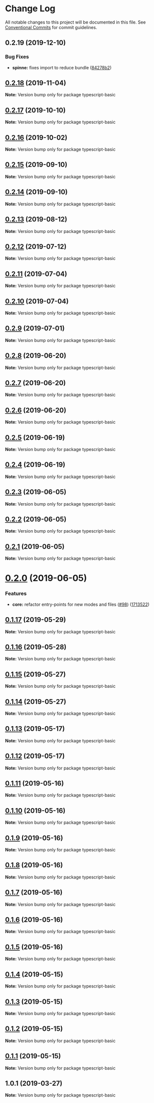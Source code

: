 # Change Log

All notable changes to this project will be documented in this file.
See [Conventional Commits](https://conventionalcommits.org) for commit guidelines.

## 0.2.19 (2019-12-10)


### Bug Fixes

* **spinne:** fixes import to reduce bundle ([84278b2](https://github.com/frontity/frontity/commit/84278b2))





## [0.2.18](https://github.com/frontity/frontity/compare/typescript-basic@0.2.17...typescript-basic@0.2.18) (2019-11-04)

**Note:** Version bump only for package typescript-basic





## [0.2.17](https://github.com/frontity/frontity/compare/typescript-basic@0.2.16...typescript-basic@0.2.17) (2019-10-10)

**Note:** Version bump only for package typescript-basic





## [0.2.16](https://github.com/frontity/frontity/compare/typescript-basic@0.2.15...typescript-basic@0.2.16) (2019-10-02)

**Note:** Version bump only for package typescript-basic





## [0.2.15](https://github.com/frontity/frontity/compare/typescript-basic@0.2.14...typescript-basic@0.2.15) (2019-09-10)

**Note:** Version bump only for package typescript-basic





## [0.2.14](https://github.com/frontity/frontity/compare/typescript-basic@0.2.13...typescript-basic@0.2.14) (2019-09-10)

**Note:** Version bump only for package typescript-basic





## [0.2.13](https://github.com/frontity/frontity/compare/typescript-basic@0.2.12...typescript-basic@0.2.13) (2019-08-12)

**Note:** Version bump only for package typescript-basic





## [0.2.12](https://github.com/frontity/frontity/compare/typescript-basic@0.2.11...typescript-basic@0.2.12) (2019-07-12)

**Note:** Version bump only for package typescript-basic





## [0.2.11](https://github.com/frontity/frontity/compare/typescript-basic@0.2.10...typescript-basic@0.2.11) (2019-07-04)

**Note:** Version bump only for package typescript-basic





## [0.2.10](https://github.com/frontity/frontity/compare/typescript-basic@0.2.9...typescript-basic@0.2.10) (2019-07-04)

**Note:** Version bump only for package typescript-basic





## [0.2.9](https://github.com/frontity/frontity/compare/typescript-basic@0.2.8...typescript-basic@0.2.9) (2019-07-01)

**Note:** Version bump only for package typescript-basic





## [0.2.8](https://github.com/frontity/frontity/compare/typescript-basic@0.2.7...typescript-basic@0.2.8) (2019-06-20)

**Note:** Version bump only for package typescript-basic





## [0.2.7](https://github.com/frontity/frontity/compare/typescript-basic@0.2.6...typescript-basic@0.2.7) (2019-06-20)

**Note:** Version bump only for package typescript-basic





## [0.2.6](https://github.com/frontity/frontity/compare/typescript-basic@0.2.5...typescript-basic@0.2.6) (2019-06-20)

**Note:** Version bump only for package typescript-basic





## [0.2.5](https://github.com/frontity/frontity/compare/typescript-basic@0.2.4...typescript-basic@0.2.5) (2019-06-19)

**Note:** Version bump only for package typescript-basic





## [0.2.4](https://github.com/frontity/frontity/compare/typescript-basic@0.2.3...typescript-basic@0.2.4) (2019-06-19)

**Note:** Version bump only for package typescript-basic





## [0.2.3](https://github.com/frontity/frontity/compare/typescript-basic@0.2.2...typescript-basic@0.2.3) (2019-06-05)

**Note:** Version bump only for package typescript-basic





## [0.2.2](https://github.com/frontity/frontity/compare/typescript-basic@0.2.1...typescript-basic@0.2.2) (2019-06-05)

**Note:** Version bump only for package typescript-basic





## [0.2.1](https://github.com/frontity/frontity/compare/typescript-basic@0.2.0...typescript-basic@0.2.1) (2019-06-05)

**Note:** Version bump only for package typescript-basic





# [0.2.0](https://github.com/frontity/frontity/compare/typescript-basic@0.1.17...typescript-basic@0.2.0) (2019-06-05)


### Features

* **core:** refactor entry-points for new modes and files ([#98](https://github.com/frontity/frontity/issues/98)) ([1713522](https://github.com/frontity/frontity/commit/1713522))





## [0.1.17](https://github.com/frontity/frontity/compare/typescript-basic@0.1.16...typescript-basic@0.1.17) (2019-05-29)

**Note:** Version bump only for package typescript-basic





## [0.1.16](https://github.com/frontity/frontity/compare/typescript-basic@0.1.15...typescript-basic@0.1.16) (2019-05-28)

**Note:** Version bump only for package typescript-basic





## [0.1.15](https://github.com/frontity/frontity/compare/typescript-basic@0.1.14...typescript-basic@0.1.15) (2019-05-27)

**Note:** Version bump only for package typescript-basic





## [0.1.14](https://github.com/frontity/frontity/compare/typescript-basic@0.1.13...typescript-basic@0.1.14) (2019-05-27)

**Note:** Version bump only for package typescript-basic





## [0.1.13](https://github.com/frontity/frontity/compare/typescript-basic@0.1.12...typescript-basic@0.1.13) (2019-05-17)

**Note:** Version bump only for package typescript-basic





## [0.1.12](https://github.com/frontity/frontity/compare/typescript-basic@0.1.11...typescript-basic@0.1.12) (2019-05-17)

**Note:** Version bump only for package typescript-basic





## [0.1.11](https://github.com/frontity/frontity/compare/typescript-basic@0.1.10...typescript-basic@0.1.11) (2019-05-16)

**Note:** Version bump only for package typescript-basic





## [0.1.10](https://github.com/frontity/frontity/compare/typescript-basic@0.1.9...typescript-basic@0.1.10) (2019-05-16)

**Note:** Version bump only for package typescript-basic





## [0.1.9](https://github.com/frontity/frontity/compare/typescript-basic@0.1.8...typescript-basic@0.1.9) (2019-05-16)

**Note:** Version bump only for package typescript-basic





## [0.1.8](https://github.com/frontity/frontity/compare/typescript-basic@0.1.7...typescript-basic@0.1.8) (2019-05-16)

**Note:** Version bump only for package typescript-basic





## [0.1.7](https://github.com/frontity/frontity/compare/typescript-basic@0.1.6...typescript-basic@0.1.7) (2019-05-16)

**Note:** Version bump only for package typescript-basic





## [0.1.6](https://github.com/frontity/frontity/compare/typescript-basic@0.1.5...typescript-basic@0.1.6) (2019-05-16)

**Note:** Version bump only for package typescript-basic





## [0.1.5](https://github.com/frontity/frontity/compare/typescript-basic@0.1.4...typescript-basic@0.1.5) (2019-05-16)

**Note:** Version bump only for package typescript-basic





## [0.1.4](https://github.com/frontity/frontity/compare/typescript-basic@0.1.3...typescript-basic@0.1.4) (2019-05-15)

**Note:** Version bump only for package typescript-basic





## [0.1.3](https://github.com/frontity/frontity/compare/typescript-basic@0.1.2...typescript-basic@0.1.3) (2019-05-15)

**Note:** Version bump only for package typescript-basic





## [0.1.2](https://github.com/frontity/frontity/compare/typescript-basic@0.1.1...typescript-basic@0.1.2) (2019-05-15)

**Note:** Version bump only for package typescript-basic





## [0.1.1](https://github.com/frontity/frontity/compare/typescript-basic@1.0.1...typescript-basic@0.1.1) (2019-05-15)

**Note:** Version bump only for package typescript-basic





## 1.0.1 (2019-03-27)

**Note:** Version bump only for package typescript-basic
